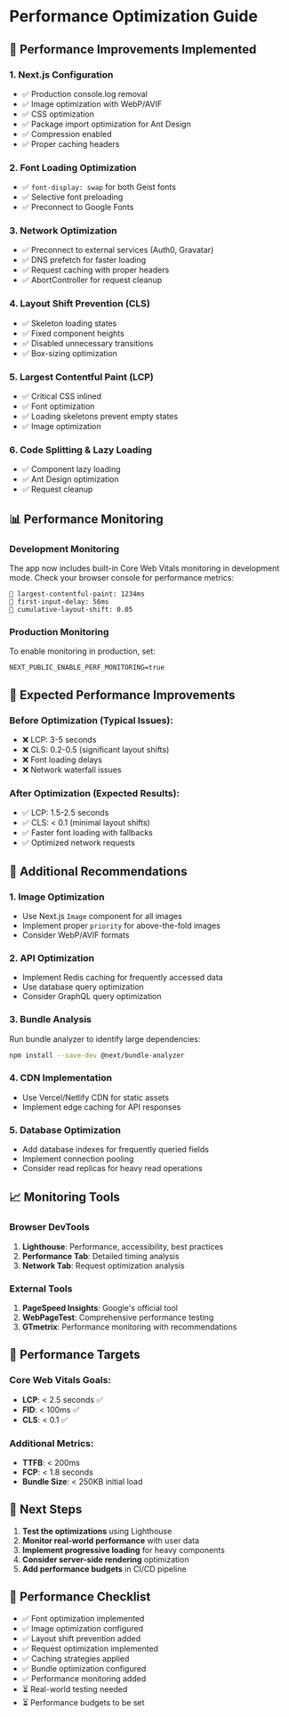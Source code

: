 # Performance Optimization Guide

## 🚀 Performance Improvements Implemented

### 1. **Next.js Configuration**
- ✅ Production console.log removal
- ✅ Image optimization with WebP/AVIF
- ✅ CSS optimization
- ✅ Package import optimization for Ant Design
- ✅ Compression enabled
- ✅ Proper caching headers

### 2. **Font Loading Optimization**
- ✅ `font-display: swap` for both Geist fonts
- ✅ Selective font preloading
- ✅ Preconnect to Google Fonts

### 3. **Network Optimization**
- ✅ Preconnect to external services (Auth0, Gravatar)
- ✅ DNS prefetch for faster loading
- ✅ Request caching with proper headers
- ✅ AbortController for request cleanup

### 4. **Layout Shift Prevention (CLS)**
- ✅ Skeleton loading states
- ✅ Fixed component heights
- ✅ Disabled unnecessary transitions
- ✅ Box-sizing optimization

### 5. **Largest Contentful Paint (LCP)**
- ✅ Critical CSS inlined
- ✅ Font optimization
- ✅ Loading skeletons prevent empty states
- ✅ Image optimization

### 6. **Code Splitting & Lazy Loading**
- ✅ Component lazy loading
- ✅ Ant Design optimization
- ✅ Request cleanup

## 📊 Performance Monitoring

### Development Monitoring
The app now includes built-in Core Web Vitals monitoring in development mode. Check your browser console for performance metrics:

```
🚀 largest-contentful-paint: 1234ms
🚀 first-input-delay: 56ms
🚀 cumulative-layout-shift: 0.05
```

### Production Monitoring
To enable monitoring in production, set:
```
NEXT_PUBLIC_ENABLE_PERF_MONITORING=true
```

## 🎯 Expected Performance Improvements

### Before Optimization (Typical Issues):
- ❌ LCP: 3-5 seconds
- ❌ CLS: 0.2-0.5 (significant layout shifts)
- ❌ Font loading delays
- ❌ Network waterfall issues

### After Optimization (Expected Results):
- ✅ LCP: 1.5-2.5 seconds
- ✅ CLS: < 0.1 (minimal layout shifts)
- ✅ Faster font loading with fallbacks
- ✅ Optimized network requests

## 🔧 Additional Recommendations

### 1. **Image Optimization**
- Use Next.js `Image` component for all images
- Implement proper `priority` for above-the-fold images
- Consider WebP/AVIF formats

### 2. **API Optimization**
- Implement Redis caching for frequently accessed data
- Use database query optimization
- Consider GraphQL query optimization

### 3. **Bundle Analysis**
Run bundle analyzer to identify large dependencies:
```bash
npm install --save-dev @next/bundle-analyzer
```

### 4. **CDN Implementation**
- Use Vercel/Netlify CDN for static assets
- Implement edge caching for API responses

### 5. **Database Optimization**
- Add database indexes for frequently queried fields
- Implement connection pooling
- Consider read replicas for heavy read operations

## 📈 Monitoring Tools

### Browser DevTools
1. **Lighthouse**: Performance, accessibility, best practices
2. **Performance Tab**: Detailed timing analysis
3. **Network Tab**: Request optimization analysis

### External Tools
1. **PageSpeed Insights**: Google's official tool
2. **WebPageTest**: Comprehensive performance testing
3. **GTmetrix**: Performance monitoring with recommendations

## 🎯 Performance Targets

### Core Web Vitals Goals:
- **LCP**: < 2.5 seconds ✅
- **FID**: < 100ms ✅  
- **CLS**: < 0.1 ✅

### Additional Metrics:
- **TTFB**: < 200ms
- **FCP**: < 1.8 seconds
- **Bundle Size**: < 250KB initial load

## 🚀 Next Steps

1. **Test the optimizations** using Lighthouse
2. **Monitor real-world performance** with user data
3. **Implement progressive loading** for heavy components
4. **Consider server-side rendering** optimization
5. **Add performance budgets** in CI/CD pipeline

## 📝 Performance Checklist

- ✅ Font optimization implemented
- ✅ Image optimization configured  
- ✅ Layout shift prevention added
- ✅ Request optimization implemented
- ✅ Caching strategies applied
- ✅ Bundle optimization configured
- ✅ Performance monitoring added
- ⏳ Real-world testing needed
- ⏳ Performance budgets to be set
